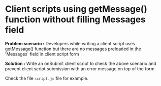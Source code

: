 # Client scripts using getMessage() function without filling Messages field

**Problem scenario :**
Developers while writing a client script uses getMessage() function but there are no messages preloaded in the 'Messages' field in client script form

**Solution :**
Write an onSubmit client script to check the above scenario and prevent client script submission with an error message on top of the form.

Check the file `script.js` file for example.
